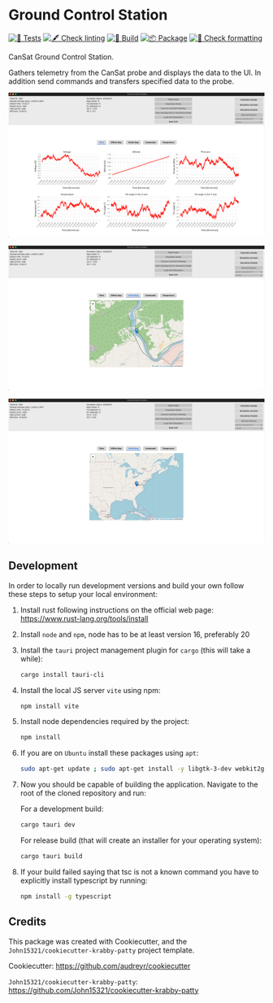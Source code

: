 # Ground Control Station

<!-- markdownlint-disable MD013 -->
<!-- ![Crates.io](https://img.shields.io/crates/l/ground-control-station) ![Crates.io](https://img.shields.io/crates/v/ground-control-station) ![docs.rs](https://img.shields.io/docsrs/ground-control-station) -->
[![🧪 Tests](https://github.com/PWr-Aerospace/ground-control-station/actions/workflows/tests.yml/badge.svg)](https://github.com/PWr-Aerospace/ground-control-station/actions/workflows/tests.yml) [![🖋 Check linting](https://github.com/PWr-Aerospace/ground-control-station/actions/workflows/lint.yml/badge.svg)](https://github.com/PWr-Aerospace/ground-control-station/actions/workflows/lint.yml) [![🔨 Build](https://github.com/PWr-Aerospace/ground-control-station/actions/workflows/build.yml/badge.svg)](https://github.com/PWr-Aerospace/ground-control-station/actions/workflows/build.yml) [![📦 Package](https://github.com/PWr-Aerospace/ground-control-station/actions/workflows/package.yml/badge.svg)](https://github.com/PWr-Aerospace/ground-control-station/actions/workflows/package.yml) [![👔 Check formatting](https://github.com/PWr-Aerospace/ground-control-station/actions/workflows/format.yml/badge.svg)](https://github.com/PWr-Aerospace/ground-control-station/actions/workflows/format.yml)
<!-- markdownlint-enable MD013 -->

CanSat Ground Control Station.

Gathers telemetry from the CanSat probe and displays the data to the UI.
In addition send commands and transfers specified data to the probe.

![Telemetry demo](img/firstone.png)

![Map demo](img/secondone.png)

![Second map demo](img/thirdone.png)

## Development

In order to locally run development versions and build your own follow these steps to setup your local environment:

1. Install rust following instructions on the official web page: <https://www.rust-lang.org/tools/install>
2. Install `node` and `npm`, node has to be at least version 16, preferably 20
3. Install the `tauri` project management plugin for `cargo` (this will take a while):

    ```bash
    cargo install tauri-cli
    ```

4. Install the local JS server `vite` using npm:

    ```bash
    npm install vite
    ```

5. Install node dependencies required by the project:

    ```bash
    npm install
    ```

6. If you are on `Ubuntu` install these packages using `apt`:

    ```bash
    sudo apt-get update ; sudo apt-get install -y libgtk-3-dev webkit2gtk-4.0 libappindicator3-dev librsvg2-dev patchelf libudev-dev
    ```

7. Now you should be capable of building the application. Navigate to the root
of the cloned repository and run:

    For a development build:

    ```bash
    cargo tauri dev
    ```

    For release build (that will create an installer for your operating system):

    ```bash
    cargo tauri build
    ```

8. If your build failed saying that tsc is not a known command you have to explicitly
    install typescript by running:

    ```bash
    npm install -g typescript
    ```

## Credits

This package was created with Cookiecutter, and the
`John15321/cookiecutter-krabby-patty` project template.

Cookiecutter: <https://github.com/audreyr/cookiecutter>

`John15321/cookiecutter-krabby-patty`: <https://github.com/John15321/cookiecutter-krabby-patty>

